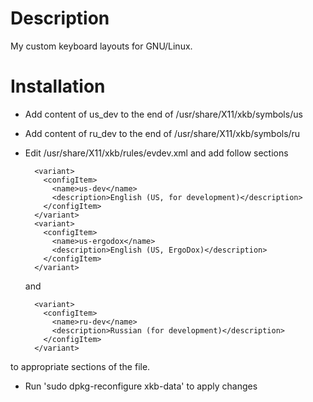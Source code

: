 Description
===

My custom keyboard layouts for GNU/Linux.


Installation
===

- Add content of us_dev to the end of /usr/share/X11/xkb/symbols/us
- Add content of ru_dev to the end of /usr/share/X11/xkb/symbols/ru
- Edit /usr/share/X11/xkb/rules/evdev.xml and add follow sections

        <variant>
          <configItem>
            <name>us-dev</name>
            <description>English (US, for development)</description>
          </configItem>
        </variant>
        <variant>
          <configItem>
            <name>us-ergodox</name>
            <description>English (US, ErgoDox)</description>
          </configItem>
        </variant>

    and

        <variant>
          <configItem>
            <name>ru-dev</name>
            <description>Russian (for development)</description>
          </configItem>
        </variant>

to appropriate sections of the file.

- Run 'sudo dpkg-reconfigure xkb-data' to apply changes

